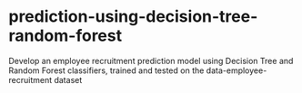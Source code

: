 # prediction-using-decision-tree-random-forest
Develop an employee recruitment prediction model using Decision Tree and Random Forest classifiers, trained and tested on the data-employee-recruitment dataset
